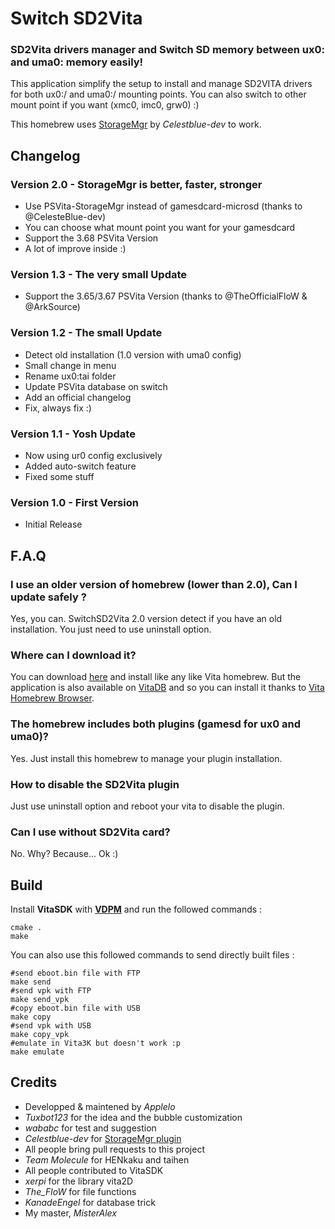 # Switch SD2Vita

### SD2Vita drivers manager and Switch SD memory between ux0: and uma0: memory easily!

This application simplify the setup to install and manage SD2VITA drivers for both ux0:/ and uma0:/ mounting points.
You can also switch to other mount point if you want (xmc0, imc0, grw0) :)

This homebrew uses [StorageMgr](https://github.com/CelesteBlue-dev/PSVita-StorageMgr) by *Celestblue-dev* to work.

## Changelog

### Version 2.0 - StorageMgr is better, faster, stronger

- Use PSVita-StorageMgr instead of gamesdcard-microsd (thanks to @CelesteBlue-dev)
- You can choose what mount point you want for your gamesdcard
- Support the 3.68 PSVita Version
- A lot of improve inside :)

### Version 1.3 - The very small Update

- Support the 3.65/3.67 PSVita Version (thanks to @TheOfficialFloW & @ArkSource)


### Version 1.2 - The small Update

- Detect old installation (1.0 version with uma0 config)
- Small change in menu
- Rename ux0:tai folder
- Update PSVita database on switch
- Add an official changelog
- Fix, always fix :)

### Version 1.1 - Yosh Update

- Now using ur0 config exclusively
- Added auto-switch feature
- Fixed some stuff

### Version 1.0 - First Version

- Initial Release

## F.A.Q

### I use an older version of homebrew (lower than 2.0), Can I update safely ?

Yes, you can. SwitchSD2Vita 2.0 version detect if you have an old installation. You just need to use uninstall option.

### Where can I download it?

You can download [here](https://github.com/Applelo/SwitchSD2Vita/releases) and install like any like Vita homebrew.
But the application is also available on [VitaDB](https://vitadb.rinnegatamante.it/#/info/294) and so you can install it thanks to [Vita Homebrew Browser](https://github.com/devnoname120/vhbb).

### The homebrew includes both plugins (gamesd for ux0 and uma0)?
Yes. Just install this homebrew to manage your plugin installation.

### How to disable the SD2Vita plugin
Just use uninstall option and reboot your vita to disable the plugin.

### Can I use without SD2Vita card?
No. Why? Because... Ok :)

## Build
Install **VitaSDK** with [**VDPM**](https://github.com/vitasdk/vdpm) and run the followed commands :

```shell
cmake .
make
```

You can also use this followed commands to send directly built files :

```shell
#send eboot.bin file with FTP
make send
#send vpk with FTP
make send_vpk
#copy eboot.bin file with USB
make copy
#send vpk with USB
make copy_vpk
#emulate in Vita3K but doesn't work :p
make emulate
```

## Credits

* Developped & maintened by *Applelo*
* *Tuxbot123* for the idea and the bubble customization
* *wababc* for test and suggestion
* *Celestblue-dev* for [StorageMgr plugin](https://github.com/CelesteBlue-dev/PSVita-StorageMgr)
* All people bring pull requests to this project
* *Team Molecule* for HENkaku and taihen
* All people contributed to VitaSDK
* *xerpi* for the library vita2D
* *The_FloW* for file functions
* *KanadeEngel* for database trick
* My master, *MisterAlex*
